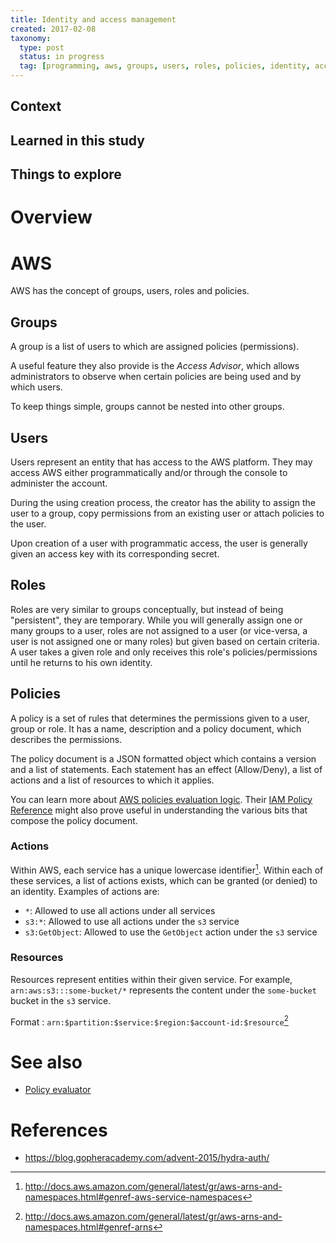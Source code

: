 ```yaml
---
title: Identity and access management
created: 2017-02-08
taxonomy:
  type: post
  status: in progress
  tag: [programming, aws, groups, users, roles, policies, identity, access-management]
---
```


## Context

## Learned in this study

## Things to explore

# Overview

# AWS
AWS has the concept of groups, users, roles and policies.

## Groups
A group is a list of users to which are assigned policies (permissions).

A useful feature they also provide is the *Access Advisor*, which allows administrators to observe when certain policies are being used and by which users.

To keep things simple, groups cannot be nested into other groups.

## Users
Users represent an entity that has access to the AWS platform. They may access AWS either programmatically and/or through the console to administer the account.

During the using creation process, the creator has the ability to assign the user to a group, copy permissions from an existing user or attach policies to the user.

Upon creation of a user with programmatic access, the user is generally given an access key with its corresponding secret.

## Roles
Roles are very similar to groups conceptually, but instead of being "persistent", they are temporary. While you will generally assign one or many groups to a user, roles are not assigned to a user (or vice-versa, a user is not assigned one or many roles) but given based on certain criteria. A user takes a given role and only receives this role's policies/permissions until he returns to his own identity.

## Policies
A policy is a set of rules that determines the permissions given to a user, group or role. It has a name, description and a policy document, which describes the permissions.

The policy document is a JSON formatted object which contains a version and a list of statements. Each statement has an effect (Allow/Deny), a list of actions and a list of resources to which it applies.

You can learn more about [AWS policies evaluation logic](http://docs.aws.amazon.com/IAM/latest/UserGuide/reference_policies_evaluation-logic.html). Their [IAM Policy Reference](http://docs.aws.amazon.com/IAM/latest/UserGuide/reference_policies.html) might also prove useful in understanding the various bits that compose the policy document.

### Actions
Within AWS, each service has a unique lowercase identifier[^1]. Within each of these services, a list of actions exists, which can be granted (or denied) to an identity. Examples of actions are:
* `*`: Allowed to use all actions under all services
* `s3:*`: Allowed to use all actions under the `s3` service
* `s3:GetObject`: Allowed to use the `GetObject` action under the `s3` service

### Resources
Resources represent entities within their given service. For example, `arn:aws:s3:::some-bucket/*` represents the content under the `some-bucket` bucket in the `s3` service.

Format : `arn:$partition:$service:$region:$account-id:$resource`[^2]

# See also
* [Policy evaluator](https://github.com/tomzx/policy-evaluator)

# References
[^1]: http://docs.aws.amazon.com/general/latest/gr/aws-arns-and-namespaces.html#genref-aws-service-namespaces
[^2]: http://docs.aws.amazon.com/general/latest/gr/aws-arns-and-namespaces.html#genref-arns

* https://blog.gopheracademy.com/advent-2015/hydra-auth/
